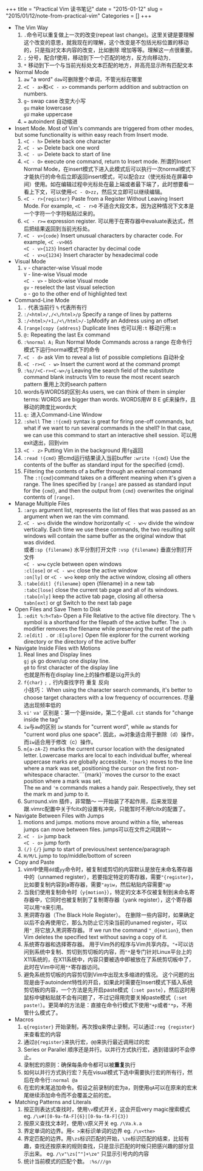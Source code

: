 +++
title = "Practical Vim 读书笔记"
date = "2015-01-12"
slug = "2015/01/12/note-from-practical-vim"
Categories = []
+++

- The Vim Way
    1. `.`命令可以重复做上一次的改变(repeat last change)。这里关键是要理解这个改变的意思，就我现在的理解，这个改变是不包括光标位置的移动的，只是指对文本内容的改变，比如删除 增加等等。理解这一点很重要。
    2. `;` 分号，配合f使用，移动到下一个匹配的地方，反方向移动为`,`
    3. `*` 移动到下一个与当前光标处文本匹配的地方，并高亮显示所有匹配文本
- Normal Mode
    1. `aw`  "a word" `daw`可删除整个单词，不管光标在哪里
    2. `<C - a>`和`<C - x>` commands perform addition and subtraction on numbers.
    3. `g~` swap case 改变大小写    
    `gu` make lowercase    
    `gU` make uppercase    
    4. `=` autoindent  自动缩进
- Insert Mode.   Most of Vim's commands are triggered from other modes, but some functionality is within easy reach from Insert mode.
    1. `<C - h>` Delete back one character
    2. `<C - w>` Delete back one word
    3. `<C - u>` Delete back to start of line
    4. `<C - O>`  execute one command, return to Insert mode. 所谓的Insert Normal Mode，在insert模式下进入此模式后可以执行一次normal模式下才能执行的命令后立即返回insert模式，可以配合zz（使光标处在屏幕中间）使用。如在编辑过程中光标处在最上端或者最下端了，此时想要看一看上下文，可以使用`<C - O>zz`，然后又立即可以继续编辑。
    5. `<C - r>{register}` Paste from a Register Without Leaving Insert Mode. For example, `<C - r>0`  不适合大段文本，因为这种情况下文本是一个字符一个字符粘贴过来的。
    6. `<C - r>=`  expression register. 可以用于在寄存器中evaluate表达式，然后把结果返回到当前光标处。
    7. `<C - v>{code}` Insert unusual characters by character code. For example, `<C -v>065`     
    `<C - v>{123}` Insert character by decimal code    
    `<C - v>u{1234}` Insert character by hexadecimal code    
- Visual Mode
    1. `v` -  character-wise Visual mode    
    `V` - line-wise Visual mode    
    `<C - v>` - block-wise Visual mode    
    `gv` - reselect the last visual selection    
    `o` - go to the other end of highlighted text
- Command-Line Mode
    1. `.` 代表当前行 `%` 代表所有行
    2. `:/<html>/,/<\/html>/p`  Specify a range of lines by patterns
    3. `:/<html>/+1,/<\/html>/-1p`Modify an Address using an offset 
    4. `[range]copy {address}`  Duplicate lines  也可以用`:t`  移动行用`:m`
    5. `@:`  Repeating the last Ex command 
    6. `:%normal A;`  Run Normal Mode Commands across a range  在命令行模式下运行normal模式下的命令
    7. `<C - d>`  ask Vim to reveal a list of possible completions  自动补全
    8. `<C -r><C - w>`  Insert the current word at the command prompt
    9. `:%s//<C-r><C-w>/g`  Leaving the search field of the substitute command blank instructs Vim to reuse the most recent search pattern  重用上次的search pattern
   10. words与WORDS的区别:As users, we can think of them in simpler terms: WORDS are bigger than words.  WORDS用W B E gE来操作，且移动的跨度比words大     
   11. `q:` 进入Command-Line Window
   12. `:shell`   The `:!{cmd}` syntax is great for firing one-off commands, but what if we want to run several commands in the shell? In that case, we can use this command to start an interactive shell session.  可以用exit退出，回到vim
   13. `<C - z>`  Putting Vim in the background  用`fg`返回
   14. `:read !{cmd}` 把cmd运行结果读入当前buffer     `:write !{cmd}`  Use the contents of the buffer as standard input for the specified {cmd}.
   15. Filtering the contents of a buffer through an external command     
   The `:!{cmd}`command takes on a different meaning when it's given a range. The lines specified by `[range]` are passed as standard input for the `{cmd}`, and then the output from `{cmd}` overwrites the original contents of `[range]`.
- Manage Multiple Files
    1. `:args`  argument list, represents the list of files that was passed as an argument when we ran the vim command. 
    2. `<C - w>s` divide the window horizontally   `<C - w>v` divide the window vertically. Each time we use these commands, the two resulting split windows will contain the same buffer as the original window that was divided.    
    或者`:sp {filename}` 水平分割打开文件   `:vsp {filename}` 垂直分割打开文件     
    `<C - w>w` cycle between open windows     
    `:cl[ose]` or `<C - w>c`  close the active window     
    `:on[ly]` or `<C - w>o`  keep only the active window, closing all others
    3. `:tabe[dit] {filename}`  open {filename} in a new tab     
    `:tabc[lose]` close the current tab page and all of its windows.    
    `:tabo[nly]`   keep the active tab page, closing all othersa       
    `tabn[ext]`  or gt  Switch to the next tab page
- Open Files and Save Them to Disk
    1. `:edit %:h<Tab>`  Open a File Relative to the active file directory.  The `%` symbol is a shorthand for the filepath of the active buffer. The `:h` modifier removes the filename while preserving the rest of the path
    2. `:e[dit] .` or `:E[xplore]` Open file explorer for the current working directory or the directory of the active buffer
- Navigate Inside Files with Motions
    1. Real lines and Display lines       
    `gj` `gk`  go down/up one display line.      
    `g0` to first character of the display line      
    也就是所有在display line上的操作都是以g开头的
    2. `f{char}` `;` `,`  行内查找字符  重复  反向       
    小技巧： When using the character search commands, it's better to choose target characters with  a low frequency of occurrences. 尽量选出现频率低的
    3. `vi'` `va'`  区别是：第一个是inside，第二个是all. `cit` stands for "change inside the tag"
    4. `iw`与`aw`的区别  `iw` stands for "current word", while `aw` stands for "current word plus one space". 因此，`aw`对象适合用于删除（d）操作，而`iw`适合用于修改（c）操作。
    5. `m{a-zA-Z}` marks the current cursor location with the designated letter. Lowercase marks are local to each individual buffer, whereal uppercase marks are globally accessible. `'{mark}` moves to the line where a mark was set, positioning the cursor on the first non-whitespace character.```{mark}``moves the cursor to the exact position where a mark was set.      
    The `mm` and `'m` commands makes a handy pair. Respectively, they set the mark m and jump to it.
    6. Surround.vim 插件，非常酷～ 一开始装了不起作用，后来发现是跟.vimrc配置中关于fcitx的设置有冲突，只能暂时不用fcitx的配置了。      
- Navigate Between Files with Jumps
    1. motions and jumps.  motions move around within a file, whereas jumps can move between files. jumps可以在文件之间跳转～
    2. `<C - i>`  jump back     
    `<C - o>` jump forth
    3. `(/)` `{/}`  jump to start of previous/next sentence/paragraph
    4. `H/M/L`  jump to top/middle/bottom of screen
- Copy and Paste
    1. vim中使用`dd`或`yy`命令时，被复制或剪切的内容默认是放在未命名寄存器中的（unnamed register），若要指定特定的寄存器，需要`"{register}`，比如要复制内容到a寄存器，需要`"ayiw`，然后粘贴内容需要`"ap`	
    2. 当我们使用复制命令时（`y{motion}`），特定的文本不仅被复制到未命名寄存器中，它同时也被复制到了复制寄存器（yank register），这个寄存器可以用`"0`来引用。
    3. 黑洞寄存器（The Black Hole Register）。 在删除一些内容时，如果确定以后不会再使用它，那么为防止它污染当前的unamed register，可以用`"_`将它放入黑洞寄存器。 If we run the command `"_d{motion}`, then Vim deletes the specified text without saving a copy of it.
    4. 系统寄存器和选择寄存器。 用于Vim外的程序与Vim共享内存。`"+`可以访问到系统中复制、剪切到剪切板的内容，而`"*`是专门针对Linux平台上的X11系统的，在X11系统中，内容只要被选中即被放在了系统剪切板中了，此时在Vim中可用`"*`寄存器访问。
    5. 避免系统剪切板的内容剪切到Vim中出现太多缩进的情况。  这个问题的出现是由于autoindent特性的开启，如果此时需要在Insert模式下插入系统剪切板的内容，一个方法是先开启paste模式（`:set paste`），然后这时用鼠标中键粘贴就不会有问题了，不过记得用完要关掉paste模式（`:set paste!`）。更简单的方法是：直接在命令行模式下使用`"+p`或者`"*p`，不用管什么模式了。
- Macros
    1. `q{register}` 开始录制，再次按q来停止录制，可以通过`:reg {register}`来查看宏的内容
    2. 通过`@{register}`来执行宏，`@@`来执行最近调用过的宏
    3. Series or Parallel 顺序还是并行。以并行方式执行宏，遇到错误时不会停止。
    4. 录制宏的原则：确保每条命令都可以被**重复**执行
    5. 如何以并行方式执行宏？先在visual模式下选中需要执行宏的所有行，然后在命令行`:normal @a`
    6. 在宏的末尾追加命令。假设之前录制的宏为a，则使用`qA`可以在原来的宏末尾继续添加命令而不会覆盖之前的宏。
- Matching Patterns and Literals
    1. 按正则表达式查找时，使用`\v`模式开关，这会开启very magic搜索模式 eg. `/\v#([0-9a-fA-F]{6}|[0-9a-fA-F]{3})`
    2. 按原义查找文本时，使用`\V`原义开关 eg. `/\Va.k.a`
    3. 界定单词的边界。用`< >`来标识单词的边界  eg. `/\v<the>`
    4. 界定匹配的边界。用`\zs`标识匹配的开始，`\ze`标识匹配的结束，比较有趣，查找还按原来的规则查找，只是显示匹配的时候只把感兴趣的部分显示出来。 eg. `/\v"\zs[^"]+\ze"` 只显示引号内的内容
    5. 统计当前模式的匹配个数。 `:%s///gn`

